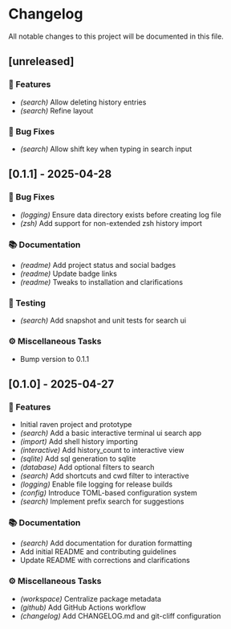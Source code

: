 # Changelog

All notable changes to this project will be documented in this file.

## [unreleased]

### 🚀 Features

- *(search)* Allow deleting history entries
- *(search)* Refine layout

### 🐛 Bug Fixes

- *(search)* Allow shift key when typing in search input

## [0.1.1] - 2025-04-28

### 🐛 Bug Fixes

- *(logging)* Ensure data directory exists before creating log file
- *(zsh)* Add support for non-extended zsh history import

### 📚 Documentation

- *(readme)* Add project status and social badges
- *(readme)* Update badge links
- *(readme)* Tweaks to installation and clarifications

### 🧪 Testing

- *(search)* Add snapshot and unit tests for search ui

### ⚙️ Miscellaneous Tasks

- Bump version to 0.1.1

## [0.1.0] - 2025-04-27

### 🚀 Features

- Initial raven project and prototype
- *(search)* Add a basic interactive terminal ui search app
- *(import)* Add shell history importing
- *(interactive)* Add history_count to interactive view
- *(sqlite)* Add sql generation to sqlite
- *(database)* Add optional filters to search
- *(search)* Add shortcuts and cwd filter to interactive
- *(logging)* Enable file logging for release builds
- *(config)* Introduce TOML-based configuration system
- *(search)* Implement prefix search for suggestions

### 📚 Documentation

- *(search)* Add documentation for duration formatting
- Add initial README and contributing guidelines
- Update README with corrections and clarifications

### ⚙️ Miscellaneous Tasks

- *(workspace)* Centralize package metadata
- *(github)* Add GitHub Actions workflow
- *(changelog)* Add CHANGELOG.md and git-cliff configuration

<!-- generated by git-cliff -->
